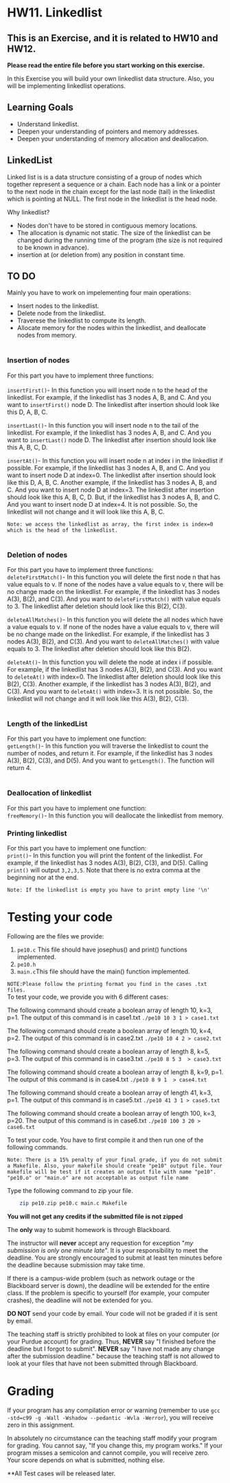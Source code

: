 # HW11. Linkedlist
## This is an Exercise, and it is related to HW10 and HW12.

<strong>Please read the entire file before you start working on this exercise.</strong><br>

In this Exercise you will build your own linkedlist data structure. Also, you will be implementing linkedlist operations.
 

## Learning Goals
* Understand linkedlist.
* Deepen your understanding of pointers and memory addresses.
* Deepen your understanding of memory allocation and deallocation.


## LinkedList
 Linked list is is a data structure consisting of a group of nodes which together represent a sequence or a chain. Each node has a link or a pointer to the next node in the chain except for the last node (tail) in the linkedlist which is pointing at NULL. The first node in the linkedlist is the head node.
 
 Why linkedlist?
 - Nodes don't have to be stored in contiguous memory locations.
 - The allocation is dynamic not static. The size of the linkedlist can be changed during the running time of the program (the size is not required to be known in advance).
 - insertion at (or deletion from) any position in constant time.

## TO DO
Mainly you have to work on impelementing four main operations:
 * Insert nodes to the linkedlist. </br>
 * Delete node from the linkedlist. </br>
 * Traverese the linkedlist to compute its length. </br>
 * Allocate memory for the nodes within the linkedlist, and deallocate nodes from memory. </br></br>
 
### Insertion of nodes
For this part you have to implement three functions:<br><br>
`insertFirst()`- In this function you will insert node n to the head of the linkedlist. For example, if the linkedlist has 3 nodes A, B, and C. And you want to `insertFirst()` node D. The linkedlist after insertion should look like this D, A, B, C. <br>

`insertLast()`- In this function you will insert node n to the tail of the linkedlist. For example, if the linkedlist has 3 nodes A, B, and C. And you want to `insertLast()` node D. The linkedlist after insertion should look like this A, B, C, D.<br>

`insertAt()`- In this function you will insert node n at index i in the linkedlist if possible. For example, if the linkedlist has 3 nodes A, B, and C. And you want to insert node D at index=0. The linkedlist after insertion should look like this D, A, B, C. Another example, if the linkedlist has 3 nodes A, B, and C. And you want to insert node D at index=3. The linkedlist after insertion should look like this A, B, C, D. But, if the linkedlist has 3 nodes A, B, and C. And you want to insert node D at index=4. It is not possible. So,  the linkedlist will not change and it will look like this A, B, C.<br>

`Note: we access the linkedlist as array, the first index is index=0 which is the head of the linkedlist.`<br><br>

### Deletion of nodes
For this part you have to implement three functions: <br>
`deleteFirstMatch()`- In this function you will delete the first node n that has value equals to v. If none of the nodes have a value equals to v, there will be no change made on the linkedlist. For example, if the linkedlist has 3 nodes A(3), B(2), and C(3). And you want to `deleteFirstMatch()` with value equals to 3. The linkedlist after deletion should look like this B(2), C(3). <br>

`deleteAllMatches()`- In this function you will delete the all nodes which have a value equals to v. If none of the nodes have a value equals to v, there will be no change made on the linkedlist. For example, if the linkedlist has 3 nodes A(3), B(2), and C(3). And you want to `deleteAllMatches()` with value equals to 3. The linkedlist after deletion should look like this B(2). <br>

`deleteAt()`- In this function you will delete the node at index i if possible. For example, if the linkedlist has 3 nodes A(3), B(2), and C(3). And you want to `deleteAt()` with index=0. The linkedlist after deletion should look like this B(2), C(3). Another example, if the linkedlist has 3 nodes A(3), B(2), and C(3). And you want to `deleteAt()` with index=3. It is not possible. So,  the linkedlist will not change and it will look like this A(3), B(2), C(3).<br><br>

### Length of the linkedList
For this part you have to implement one function:<br>
`getLength()`- In this function you will traverse the linkedlist to count the number of nodes, and return it. For example, if the linkedlist has 3 nodes A(3), B(2), C(3), and D(5). And you want to `getLength()`. The function will return 4.<br><br>

### Deallocation of linkedlist
For this part you have to implement one function:<br> 
`freeMemory()`- In this function you will deallocate the linkedlist from memory.

### Printing linkedlist
For this part you have to implement one function:<br>
`print()`- In this function you will print the fontent of the linkedlist. For example, if the linkedlist has 3 nodes A(3), B(2), C(3), and D(5). Calling `print()` will output `3,2,3,5`. Note that there is no extra comma at the beginning nor at the end. <br>

`Note: If the linkedlist is empty you have to print empty line '\n' `


# Testing your code
Following are the files we provide:
1. `pe10.c` This file should have josephus() and print() functions implemented.
2. `pe10.h` 
3. `main.c`This file should have the main() function implemented.

`NOTE:Please follow the printing format you find in the cases .txt files.`<br>
To test your code, we provide you with 6 different cases:<br>

The following command should create a boolean array of length 10, k=3, p=1. The output of this command is in case1.txt
`./pe10 10 3 1 > case1.txt`<br>

The following command should create a boolean array of length 10, k=4, p=2. The output of this command is in case2.txt
`./pe10 10 4 2 > case2.txt`<br>

The following command should create a boolean array of length 8, k=5, p=3. The output of this command is in case3.txt
`./pe10 8 5 3  > case3.txt`<br>

The following command should create a boolean array of length 8, k=9, p=1. The output of this command is in case4.txt
`./pe10 8 9 1  > case4.txt`<br>

The following command should create a boolean array of length 41, k=3, p=1. The output of this command is in case5.txt
`./pe10 41 3 1 > case5.txt`<br>

The following command should create a boolean array of length 100, k=3, p=20. The output of this command is in case6.txt
`./pe10 100 3 20 > case6.txt`<br>


To test your code. You have to first compile it and then run one of the following commands. <br>

`Note: There is a 15% penalty of your final grade, if you do not submit a Makefile. Also, your makefile should create "pe10" output file. Your makefile will be test if it creates an output file with name "pe10". "pe10.o" or "main.o" are not acceptable as output file name`

Type the following command to zip your file.
```bash
	zip pe10.zip pe10.c main.c Makefile
```
<strong>You will not get any credits if the submitted file is not zipped</strong>

The **only** way to submit homework is through Blackboard.

The instructor will **never** accept any requestion for exception "*my
submission is only one minute late*".  It is your responsibility to
meet the deadline.  You are strongly encouraged to submit at least ten
minutes before the deadline because submission may take time.

If there is a campus-wide problem (such as network outage or the
Blackboard server is down), the deadline will be extended for the
entire class. If the problem is specific to yourself (for example,
your computer crashes), the deadline will not be extended for
you.

**DO NOT** send your code by email. Your code will not be graded
  if it is sent by email.

The teaching staff is strictly prohibited to look at files on your
computer (or your Purdue account) for grading. Thus, **NEVER** say "I
finished before the deadline but I forgot to submit".  **NEVER** say "I have
not made any change after the submission deadline." because the
teaching staff is not allowed to look at your files that have not been
submitted through Blackboard.

# Grading
If your program has any compilation error or warning (remember to use
`gcc -std=c99 -g -Wall -Wshadow --pedantic -Wvla -Werror`), you will
receive zero in this assignment.

In absolutely no circumstance can the teaching staff modify your
program for grading.  You cannot say, "If you change this, my program
works." If your program misses a semicolon and cannot compile, you
will receive zero.  Your score depends on what is submitted, nothing
else.



**All Test cases will be released later.


